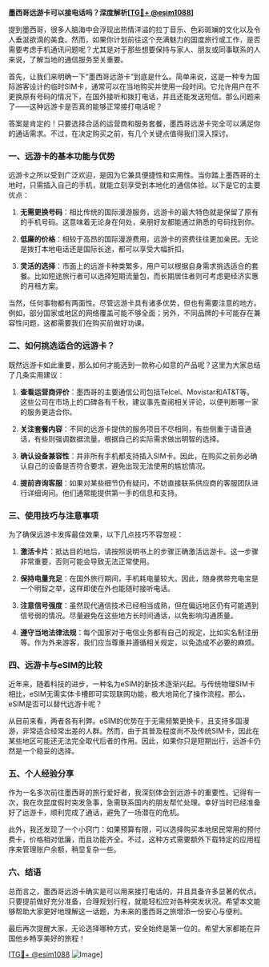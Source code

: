 **墨西哥远游卡可以接电话吗？深度解析[[TG💪+ @esim1088](https://t.me/s/esim1088)]**

提到墨西哥，很多人脑海中会浮现出热情洋溢的拉丁音乐、色彩斑斓的文化以及令人垂涎欲滴的美食。然而，如果你计划前往这个充满魅力的国度旅行或工作，是否需要考虑手机通讯问题呢？尤其是对于那些想要保持与家人、朋友或同事联系的人来说，了解当地的通信服务至关重要。

首先，让我们来明确一下“墨西哥远游卡”到底是什么。简单来说，这是一种专为国际游客设计的临时SIM卡，通常可以在当地购买并使用一段时间。它允许用户在不更换原有号码的情况下，在国外接听和拨打电话，并且还能发送短信。那么问题来了——这种远游卡是否真的能够正常接打电话呢？

答案是肯定的！只要选择合适的运营商和服务套餐，墨西哥远游卡完全可以满足你的通话需求。不过，在决定购买之前，有几个关键点值得我们深入探讨。

### **一、远游卡的基本功能与优势**
远游卡之所以受到广泛欢迎，是因为它兼具便捷性和实用性。当你踏上墨西哥的土地时，只需插入自己的手机，就能立刻享受到本地化的通信体验。以下是它的主要优点：

1. **无需更换号码**：相比传统的国际漫游服务，远游卡的最大特色就是保留了原有的手机号码。这意味着无论身在何处，亲朋好友都能通过熟悉的号码找到你。
   
2. **低廉的价格**：相较于高昂的国际漫游费用，远游卡的资费往往更加亲民。无论是拨打本地电话还是国际长途，都可以享受大幅折扣。

3. **灵活的选择**：市面上的远游卡种类繁多，用户可以根据自身需求挑选适合的套餐。比如短途旅行者可以选择短期流量包，而长期居住者则可考虑更经济实惠的月租方案。

当然，任何事物都有两面性。尽管远游卡具有诸多优势，但也有需要注意的地方。例如，部分国家或地区的网络覆盖可能不够全面；另外，不同品牌的卡可能存在兼容性问题，这都需要我们在购买前做好功课。

### **二、如何挑选适合的远游卡？**
既然远游卡如此重要，那么如何才能选到一款称心如意的产品呢？这里为大家总结了几条实用建议：

1. **查看运营商评价**：墨西哥的主要通信公司包括Telcel、Movistar和AT&T等。这些公司在市场上的口碑各有千秋，建议事先查阅相关评论，以便判断哪一家的服务更适合你。

2. **关注套餐内容**：不同的远游卡提供的服务项目不尽相同，有些侧重于语音通话，有些则强调数据流量。根据自己的实际需求做出明智的选择。

3. **确认设备兼容性**：并非所有手机都支持插入SIM卡。因此，在购买之前务必确认自己的设备是否符合要求，避免出现无法使用的尴尬情况。

4. **提前咨询客服**：如果对某些细节仍有疑问，不妨直接联系供应商的客服团队进行详细询问。他们通常能提供第一手的信息和支持。

### **三、使用技巧与注意事项**
为了确保远游卡发挥最佳效果，以下几点技巧不容忽视：

1. **激活卡片**：抵达目的地后，请按照说明书上的步骤正确激活远游卡。这一步骤非常重要，否则可能会导致无法正常使用。

2. **保持电量充足**：在国外旅行期间，手机耗电量较大。因此，随身携带充电宝是一个明智之举，这样即使在外也能随时接听电话。

3. **注意信号强度**：虽然现代通信技术已经相当成熟，但在偏远地区仍有可能遇到信号弱的情况。尽量避免在这些地方长时间通话，以免影响沟通质量。

4. **遵守当地法律法规**：每个国家对于电信业务都有自己的规定，比如实名制注册等。作为外来游客，我们应当尊重并遵循相关规定，以免造成不必要的麻烦。

### **四、远游卡与eSIM的比较**
近年来，随着科技的进步，一种名为eSIM的新技术逐渐兴起。与传统物理SIM卡相比，eSIM无需实体卡槽即可实现联网功能，极大地简化了操作流程。那么，eSIM是否可以替代远游卡呢？

从目前来看，两者各有利弊。eSIM的优势在于无需频繁更换卡，且支持多国漫游，非常适合经常出差的人群。然而，由于其普及程度尚不及传统SIM卡，因此在某些地区可能还无法完全取代后者的作用。因此，如果你只是短期出行，远游卡仍然是一个稳妥的选择。

### **五、个人经验分享**
作为一名多次前往墨西哥的旅行爱好者，我深刻体会到远游卡的重要性。记得有一次，我在坎昆度假时突发急事，急需联系国内的朋友帮忙处理。幸好当时已经准备好了远游卡，顺利完成了通话，避免了一场潜在的危机。

此外，我还发现了一个小窍门：如果预算有限，可以选择购买本地居民常用的预付费卡，价格相对低廉，而且功能齐全。不过，这种方式需要额外下载特定的应用程序来管理账户余额，稍显复杂一些。

### **六、结语**
总而言之，墨西哥远游卡确实是可以用来接打电话的，并且具备许多显著的优点。只要提前做好充分准备，合理规划行程，就能轻松应对各种突发状况。希望本文能够帮助大家更好地理解这一话题，为未来的墨西哥之旅增添一份安心与便利。

最后再次提醒大家，无论选择哪种方式，安全始终是第一位的。希望大家都能在异国他乡畅享美好的旅程！

[[TG💪+ @esim1088](https://t.me/s/esim1088) ![Image](https://i.postimg.cc/4NQfJmqS/Snipaste-2025-05-13-00-14-12.png)]